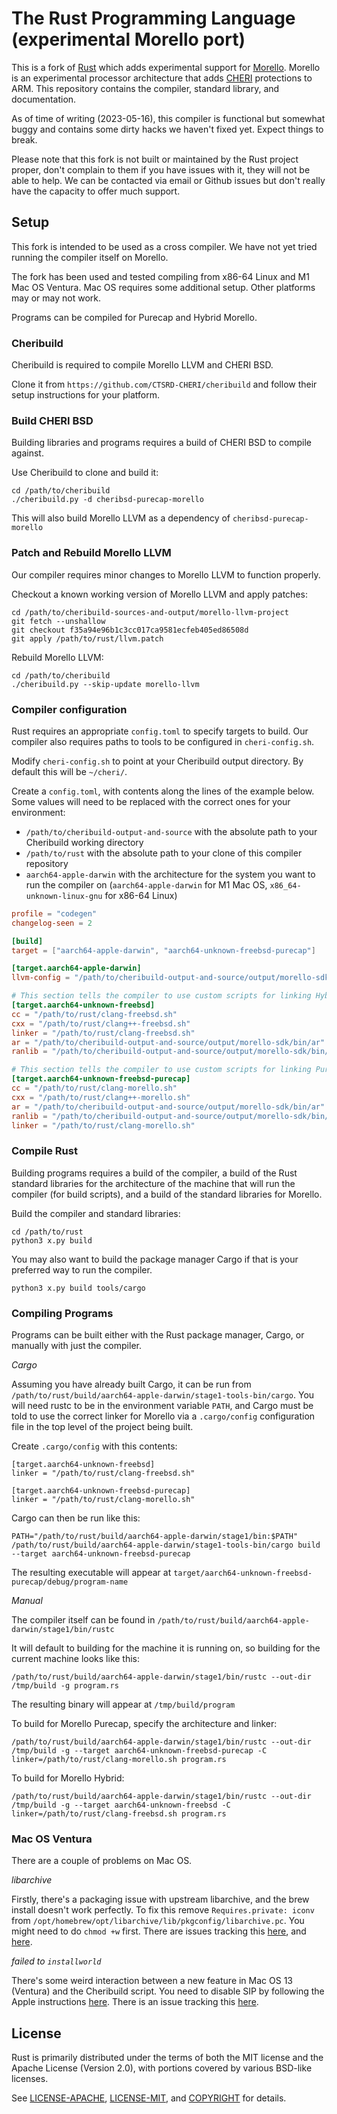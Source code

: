 # The Rust Programming Language (experimental Morello port)

This is a fork of [Rust](https://www.rust-lang.org) which adds experimental support for [Morello](https://www.cl.cam.ac.uk/research/security/ctsrd/cheri/cheri-morello.html).
Morello is an experimental processor architecture that adds [CHERI](https://www.cl.cam.ac.uk/research/security/ctsrd/cheri/) protections to ARM.
This repository contains the compiler, standard library, and documentation.

As of time of writing (2023-05-16), this compiler is functional but somewhat buggy and contains some dirty hacks we haven't fixed yet.
Expect things to break.

Please note that this fork is not built or maintained by the Rust project proper, don't complain to them if you have issues with it, they will not be able to help.
We can be contacted via email or Github issues but don't really have the capacity to offer much support.

## Setup

This fork is intended to be used as a cross compiler.
We have not yet tried running the compiler itself on Morello.

The fork has been used and tested compiling from x86-64 Linux and M1 Mac OS Ventura.
Mac OS requires some additional setup.
Other platforms may or may not work.

Programs can be compiled for Purecap and Hybrid Morello.

### Cheribuild

Cheribuild is required to compile Morello LLVM and CHERI BSD.

Clone it from `https://github.com/CTSRD-CHERI/cheribuild` and follow their setup instructions for your platform.

### Build CHERI BSD

Building libraries and programs requires a build of CHERI BSD to compile against.

Use Cheribuild to clone and build it:
```
cd /path/to/cheribuild
./cheribuild.py -d cheribsd-purecap-morello
```

This will also build Morello LLVM as a dependency of `cheribsd-purecap-morello`

### Patch and Rebuild Morello LLVM

Our compiler requires minor changes to Morello LLVM to function properly.

Checkout a known working version of Morello LLVM and apply patches:
```
cd /path/to/cheribuild-sources-and-output/morello-llvm-project
git fetch --unshallow
git checkout f35a94e96b1c3cc017ca9581ecfeb405ed86508d
git apply /path/to/rust/llvm.patch
```

Rebuild Morello LLVM:
```
cd /path/to/cheribuild
./cheribuild.py --skip-update morello-llvm
```

### Compiler configuration

Rust requires an appropriate `config.toml` to specify targets to build.
Our compiler also requires paths to tools to be configured in `cheri-config.sh`.

Modify `cheri-config.sh` to point at your Cheribuild output directory.
By default this will be `~/cheri/`.

Create a `config.toml`, with contents along the lines of the example below.
Some values will need to be replaced with the correct ones for your environment:

* `/path/to/cheribuild-output-and-source` with the absolute path to your Cheribuild working directory
* `/path/to/rust` with the absolute path to your clone of this compiler repository
* `aarch64-apple-darwin` with the architecture for the system you want to run the compiler on (`aarch64-apple-darwin` for M1 Mac OS, `x86_64-unknown-linux-gnu` for x86-64 Linux)

```toml
profile = "codegen"
changelog-seen = 2

[build]
target = ["aarch64-apple-darwin", "aarch64-unknown-freebsd-purecap"]

[target.aarch64-apple-darwin]
llvm-config = "/path/to/cheribuild-output-and-source/output/morello-sdk/bin/llvm-config"

# This section tells the compiler to use custom scripts for linking Hybrid programs.
[target.aarch64-unknown-freebsd]
cc = "/path/to/rust/clang-freebsd.sh"
cxx = "/path/to/rust/clang++-freebsd.sh"
linker = "/path/to/rust/clang-freebsd.sh"
ar = "/path/to/cheribuild-output-and-source/output/morello-sdk/bin/ar"
ranlib = "/path/to/cheribuild-output-and-source/output/morello-sdk/bin/ranlib"

# This section tells the compiler to use custom scripts for linking Purecap programs.
[target.aarch64-unknown-freebsd-purecap]
cc = "/path/to/rust/clang-morello.sh"
cxx = "/path/to/rust/clang++-morello.sh"
ar = "/path/to/cheribuild-output-and-source/output/morello-sdk/bin/ar"
ranlib = "/path/to/cheribuild-output-and-source/output/morello-sdk/bin/ranlib"
linker = "/path/to/rust/clang-morello.sh"
```

### Compile Rust

Building programs requires a build of the compiler, a build of the Rust standard libraries for the architecture of the machine that will run the compiler (for build scripts), and a build of the standard libraries for Morello.

Build the compiler and standard libraries:
```
cd /path/to/rust
python3 x.py build
```

You may also want to build the package manager Cargo if that is your preferred way to run the compiler.
```
python3 x.py build tools/cargo
```

### Compiling Programs

Programs can be built either with the Rust package manager, Cargo, or manually with just the compiler.

*Cargo*

Assuming you have already built Cargo, it can be run from `/path/to/rust/build/aarch64-apple-darwin/stage1-tools-bin/cargo`.
You will need rustc to be in the environment variable `PATH`, and Cargo must be told to use the correct linker for Morello via a `.cargo/config` configuration file in the top level of the project being built.

Create `.cargo/config` with this contents:
```
[target.aarch64-unknown-freebsd]
linker = "/path/to/rust/clang-freebsd.sh"

[target.aarch64-unknown-freebsd-purecap]
linker = "/path/to/rust/clang-morello.sh"
```

Cargo can then be run like this:
```
PATH="/path/to/rust/build/aarch64-apple-darwin/stage1/bin:$PATH" /path/to/rust/build/aarch64-apple-darwin/stage1-tools-bin/cargo build --target aarch64-unknown-freebsd-purecap
```
The resulting executable will appear at `target/aarch64-unknown-freebsd-purecap/debug/program-name`

*Manual*

The compiler itself can be found in `/path/to/rust/build/aarch64-apple-darwin/stage1/bin/rustc`

It will default to building for the machine it is running on, so building for the current machine looks like this:
```
/path/to/rust/build/aarch64-apple-darwin/stage1/bin/rustc --out-dir /tmp/build -g program.rs
```
The resulting binary will appear at `/tmp/build/program`

To build for Morello Purecap, specify the architecture and linker:
```
/path/to/rust/build/aarch64-apple-darwin/stage1/bin/rustc --out-dir /tmp/build -g --target aarch64-unknown-freebsd-purecap -C linker=/path/to/rust/clang-morello.sh program.rs
```

To build for Morello Hybrid:
```
/path/to/rust/build/aarch64-apple-darwin/stage1/bin/rustc --out-dir /tmp/build -g --target aarch64-unknown-freebsd -C linker=/path/to/rust/clang-freebsd.sh program.rs
```

### Mac OS Ventura

There are a couple of problems on Mac OS.

*libarchive*

Firstly, there's a packaging issue with upstream libarchive, and the brew install doesn't work perfectly.
To fix this remove `Requires.private: iconv` from `/opt/homebrew/opt/libarchive/lib/pkgconfig/libarchive.pc`.
You might need to do `chmod +w` first.
There are issues tracking this [here](https://github.com/Homebrew/homebrew-core/issues/120526), and [here](https://github.com/CTSRD-CHERI/cheribuild/issues/340).

*failed to `installworld`*

There's some weird interaction between a new feature in Mac OS 13 (Ventura) and the Cheribuild script.
You need to disable SIP by following the Apple instructions [here](https://developer.apple.com/documentation/security/disabling_and_enabling_system_integrity_protection).
There is an issue tracking this [here](https://github.com/CTSRD-CHERI/cheribuild/issues/339).

## License

Rust is primarily distributed under the terms of both the MIT license
and the Apache License (Version 2.0), with portions covered by various
BSD-like licenses.

See [LICENSE-APACHE](LICENSE-APACHE), [LICENSE-MIT](LICENSE-MIT), and
[COPYRIGHT](COPYRIGHT) for details.
